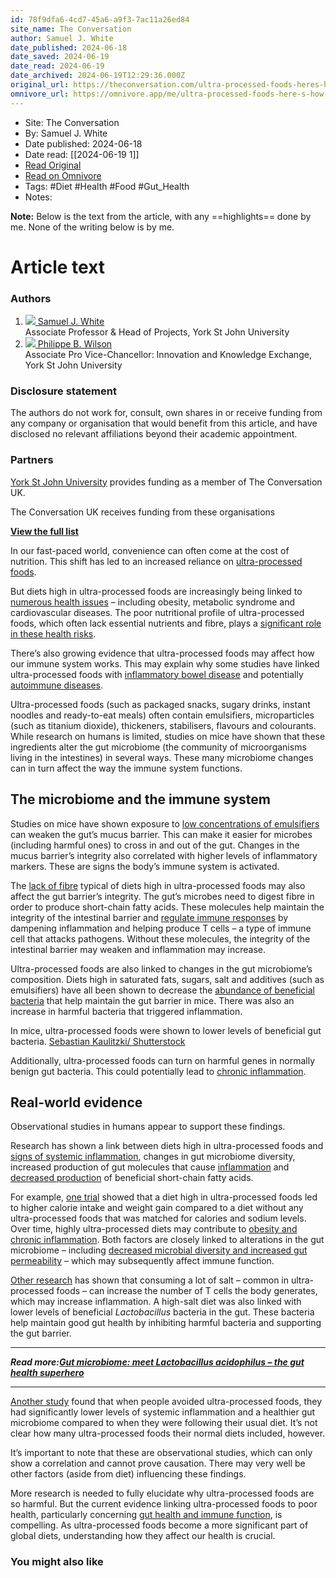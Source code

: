 ```yaml
---
id: 78f9dfa6-4cd7-45a6-a9f3-7ac11a26ed84
site_name: The Conversation
author: Samuel J. White
date_published: 2024-06-18
date_saved: 2024-06-19
date_read: 2024-06-19
date_archived: 2024-06-19T12:29:36.000Z
original_url: https://theconversation.com/ultra-processed-foods-heres-how-they-may-affect-the-way-the-immune-system-functions-231884
omnivore_url: https://omnivore.app/me/ultra-processed-foods-here-s-how-they-may-affect-the-way-the-imm-19030774099
---
```


 - Site: The Conversation
 - By: Samuel J. White
 - Date published: 2024-06-18
 - Date read: [[2024-06-19 1]]
 - [Read Original](https://theconversation.com/ultra-processed-foods-heres-how-they-may-affect-the-way-the-immune-system-functions-231884)
 - [Read on Omnivore](https://omnivore.app/me/ultra-processed-foods-here-s-how-they-may-affect-the-way-the-imm-19030774099)
 - Tags:  #Diet  #Health  #Food  #Gut_Health 
 - Notes: 

**Note:** Below is the text from the article, with any ==highlights== done by me. None of the writing below is by me.

# Article text
### Authors

1. [ ![](https://proxy-prod.omnivore-image-cache.app/0x0,sNYJThmBaARIbbnHHxBKjU5JkKU-k1pP5kCIEuRz8Mdk/https://cdn.theconversation.com/avatars/856869/width170/image-20220802-15-kesov.jpg)  Samuel J. White ](https://theconversation.com/profiles/samuel-j-white-856869)  
 Associate Professor & Head of Projects, York St John University
2. [ ![](https://proxy-prod.omnivore-image-cache.app/0x0,stBXds54qtjLLZm7y5kL1gMUQ9xf9BzYPi7h5DxxM1yw/https://cdn.theconversation.com/avatars/1183516/width170/image-20220802-9575-9oy7yj.jpg)  Philippe B. Wilson ](https://theconversation.com/profiles/philippe-b-wilson-1183516)  
 Associate Pro Vice-Chancellor: Innovation and Knowledge Exchange, York St John University

### Disclosure statement

The authors do not work for, consult, own shares in or receive funding from any company or organisation that would benefit from this article, and have disclosed no relevant affiliations beyond their academic appointment.

### Partners

[](https://theconversation.com/institutions/york-st-john-university-833)

[York St John University](https://theconversation.com/institutions/york-st-john-university-833) provides funding as a member of The Conversation UK.

The Conversation UK receives funding from these organisations

[**View the full list**](https://theconversation.com/uk/partners)

In our fast-paced world, convenience can often come at the cost of nutrition. This shift has led to an increased reliance on [ultra-processed foods](https://www.nature.com/articles/s41575-024-00893-5). 

But diets high in ultra-processed foods are increasingly being linked to [numerous health issues](https://www.sciencedirect.com/science/article/pii/S0261561424001225) – including obesity, metabolic syndrome and cardiovascular diseases. The poor nutritional profile of ultra-processed foods, which often lack essential nutrients and fibre, plays a [significant role in these health risks](https://www.bmj.com/content/378/bmj.o1972.full).

There’s also growing evidence that ultra-processed foods may affect how our immune system works. This may explain why some studies have linked ultra-processed foods with [inflammatory bowel disease](https://www.sciencedirect.com/science/article/abs/pii/S154235652400168X) and potentially [autoimmune diseases](https://www.nature.com/articles/s41430-023-01271-1). 

Ultra-processed foods (such as packaged snacks, sugary drinks, instant noodles and ready-to-eat meals) often contain emulsifiers, microparticles (such as titanium dioxide), thickeners, stabilisers, flavours and colourants. While research on humans is limited, studies on mice have shown that these ingredients alter the gut microbiome (the community of microorganisms living in the intestines) in several ways. These many microbiome changes can in turn affect the way the immune system functions.

## The microbiome and the immune system

Studies on mice have shown exposure to [low concentrations of emulsifiers](https://www.nature.com/articles/s41575-024-00893-5) can weaken the gut’s mucus barrier. This can make it easier for microbes (including harmful ones) to cross in and out of the gut. Changes in the mucus barrier’s integrity also correlated with higher levels of inflammatory markers. These are signs the body’s immune system is activated.

The [lack of fibre](https://pubmed.ncbi.nlm.nih.gov/34684391/) typical of diets high in ultra-processed foods may also affect the gut barrier’s integrity. The gut’s microbes need to digest fibre in order to produce short-chain fatty acids. These molecules help maintain the integrity of the intestinal barrier and [regulate immune responses](https://www.ncbi.nlm.nih.gov/pmc/articles/PMC10058108/) by dampening inflammation and helping produce T cells – a type of immune cell that attacks pathogens. Without these molecules, the integrity of the intestinal barrier may weaken and inflammation may increase.

Ultra-processed foods are also linked to changes in the gut microbiome’s composition. Diets high in saturated fats, sugars, salt and additives (such as emulsifiers) have all been shown to decrease the [abundance of beneficial bacteria](https://www.cell.com/cell-host-microbe/fulltext/S1931-3128%2822%2900038-5?%5FreturnURL=https%3A%2F%2Flinkinghub.elsevier.com%2Fretrieve%2Fpii%2FS1931312822000385%3Fshowall%3Dtrue) that help maintain the gut barrier in mice. There was also an increase in harmful bacteria that triggered inflammation. 

In mice, ultra-processed foods were shown to lower levels of beneficial gut bacteria. [Sebastian Kaulitzki/ Shutterstock](https://www.shutterstock.com/image-illustration/3d-rendered-medical-illustration-microbiome-small-2221001821) 

Additionally, ultra-processed foods can turn on harmful genes in normally benign gut bacteria. This could potentially lead to [chronic inflammation](https://www.cell.com/cell-reports/fulltext/S2211-1247%2820%2931218-3?%5FreturnURL=https%3A%2F%2Flinkinghub.elsevier.com%2Fretrieve%2Fpii%2FS2211124720312183%3Fshowall%3Dtrue).

## Real-world evidence

Observational studies in humans appear to support these findings. 

Research has shown a link between diets high in ultra-processed foods and [signs of systemic inflammation](https://www.ncbi.nlm.nih.gov/pmc/articles/PMC6007010/), changes in gut microbiome diversity, increased production of gut molecules that cause [inflammation](https://www.nature.com/articles/nature24628) and [decreased production](https://www.ncbi.nlm.nih.gov/pmc/articles/PMC6363527/) of beneficial short-chain fatty acids.

For example, [one trial](https://bmjopen.bmj.com/content/14/3/e079027.abstract) showed that a diet high in ultra-processed foods led to higher calorie intake and weight gain compared to a diet without any ultra-processed foods that was matched for calories and sodium levels. Over time, highly ultra-processed diets may contribute to [obesity and chronic inflammation](https://www.mdpi.com/2072-6643/14/1/23). Both factors are closely linked to alterations in the gut microbiome – including [decreased microbial diversity and increased gut permeability](https://www.nature.com/articles/s41577-024-01049-x#:%7E:text=Ultra%2Dprocessed%20foods%20%28UPFs%29,disease%20and%20potentially%20autoimmune%20disease.) – which may subsequently affect immune function. 

[Other research](https://www.nature.com/articles/nature24628) has shown that consuming a lot of salt – common in ultra-processed foods – can increase the number of T cells the body generates, which may increase inflammation. A high-salt diet was also linked with lower levels of beneficial _Lactobacillus_ bacteria in the gut. These bacteria help maintain good gut health by inhibiting harmful bacteria and supporting the gut barrier. 

---

 _**Read more:[Gut microbiome: meet Lactobacillus acidophilus – the gut health superhero](https://theconversation.com/gut-microbiome-meet-lactobacillus-acidophilus-the-gut-health-superhero-213926)**_ 

---

[Another study](https://www.sciencedirect.com/science/article/abs/pii/S0261561422003144) found that when people avoided ultra-processed foods, they had significantly lower levels of systemic inflammation and a healthier gut microbiome compared to when they were following their usual diet. It’s not clear how many ultra-processed foods their normal diets included, however.

It’s important to note that these are observational studies, which can only show a correlation and cannot prove causation. There may very well be other factors (aside from diet) influencing these findings. 

More research is needed to fully elucidate why ultra-processed foods are so harmful. But the current evidence linking ultra-processed foods to poor health, particularly concerning [gut health and immune function](https://www.nature.com/articles/s41577-024-01049-x#:%7E:text=Ultra%2Dprocessed%20foods%20%28UPFs%29,disease%20and%20potentially%20autoimmune%20disease.), is compelling. As ultra-processed foods become a more significant part of global diets, understanding how they affect our health is crucial.

### You might also like
